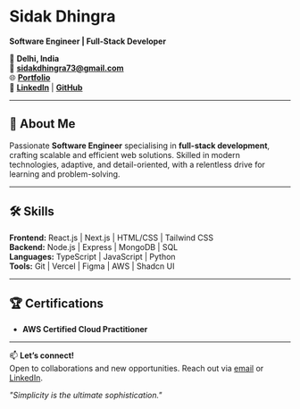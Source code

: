 # Sidak Dhingra  
**Software Engineer | Full-Stack Developer**  

📍 **Delhi, India**  
📧 **sidakdhingra73@gmail.com**  
🌐 **[Portfolio](https://sidakdhingra.in)**  
🔗 **[LinkedIn](https://www.linkedin.com/in/sidak-dhingra-9a9b54249/)** | **[GitHub](https://github.com/sidakdhingra25)**  

---

## 🚀 About Me  
Passionate **Software Engineer** specialising in **full-stack development**, crafting scalable and efficient web solutions. Skilled in modern technologies, adaptive, and detail-oriented, with a relentless drive for learning and problem-solving.  

---

## 🛠️ Skills  
**Frontend:** React.js | Next.js | HTML/CSS | Tailwind CSS  
**Backend:** Node.js | Express | MongoDB | SQL  
**Languages:** TypeScript | JavaScript | Python  
**Tools:** Git | Vercel | Figma | AWS | Shadcn UI  

---

## 🏆 Certifications  
- **AWS Certified Cloud Practitioner**  

---

📫 **Let’s connect!**  
Open to collaborations and new opportunities. Reach out via [email](mailto:sidakdhingra73@gmail.com) or [LinkedIn](https://www.linkedin.com/in/sidak-dhingra-9a9b54249/).  


*"Simplicity is the ultimate sophistication."*  
